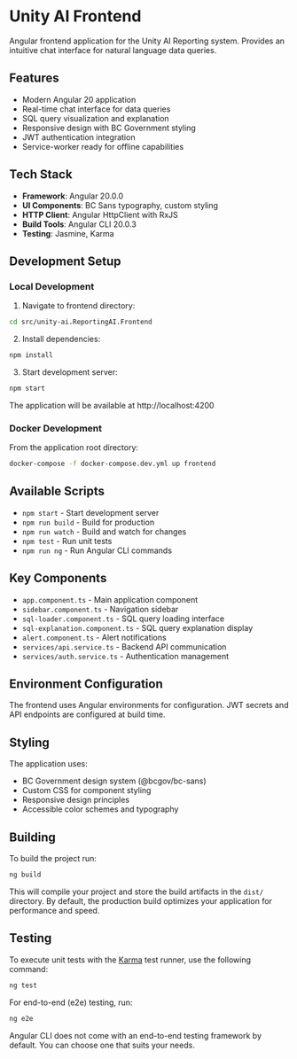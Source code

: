 # Unity AI Frontend

Angular frontend application for the Unity AI Reporting system. Provides an intuitive chat interface for natural language data queries.

## Features

- Modern Angular 20 application
- Real-time chat interface for data queries
- SQL query visualization and explanation
- Responsive design with BC Government styling
- JWT authentication integration
- Service-worker ready for offline capabilities

## Tech Stack

- **Framework**: Angular 20.0.0
- **UI Components**: BC Sans typography, custom styling
- **HTTP Client**: Angular HttpClient with RxJS
- **Build Tools**: Angular CLI 20.0.3
- **Testing**: Jasmine, Karma

## Development Setup

### Local Development

1. Navigate to frontend directory:
```bash
cd src/unity-ai.ReportingAI.Frontend
```

2. Install dependencies:
```bash
npm install
```

3. Start development server:
```bash
npm start
```

The application will be available at http://localhost:4200

### Docker Development

From the application root directory:
```bash
docker-compose -f docker-compose.dev.yml up frontend
```

## Available Scripts

- `npm start` - Start development server
- `npm run build` - Build for production
- `npm run watch` - Build and watch for changes
- `npm test` - Run unit tests
- `npm run ng` - Run Angular CLI commands

## Key Components

- `app.component.ts` - Main application component
- `sidebar.component.ts` - Navigation sidebar
- `sql-loader.component.ts` - SQL query loading interface
- `sql-explanation.component.ts` - SQL query explanation display
- `alert.component.ts` - Alert notifications
- `services/api.service.ts` - Backend API communication
- `services/auth.service.ts` - Authentication management

## Environment Configuration

The frontend uses Angular environments for configuration. JWT secrets and API endpoints are configured at build time.

## Styling

The application uses:
- BC Government design system (@bcgov/bc-sans)
- Custom CSS for component styling
- Responsive design principles
- Accessible color schemes and typography

## Building

To build the project run:

```bash
ng build
```

This will compile your project and store the build artifacts in the `dist/` directory. By default, the production build optimizes your application for performance and speed.

## Testing

To execute unit tests with the [Karma](https://karma-runner.github.io) test runner, use the following command:

```bash
ng test
```

For end-to-end (e2e) testing, run:

```bash
ng e2e
```

Angular CLI does not come with an end-to-end testing framework by default. You can choose one that suits your needs.
